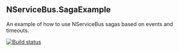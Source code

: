 ## NServiceBus.SagaExample

An example of how to use NServiceBus sagas based on events and timeouts.

[![Build status](https://ci.appveyor.com/api/projects/status/dylwvfdiqrw7n0u3/branch/master?svg=true)](https://ci.appveyor.com/project/kevbite/nservicebus-sagaexample/branch/master)
